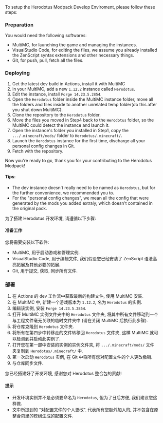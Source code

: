 To setup the Herodotus Modpack Develop Enviroment, please follow these steps:

### Preparation
You would need the following softwares:
* MultiMC, for launching the game and managing the instances.
* VisualStudio Code, for editing the files, we assume you already installed the ZenScript syntax extensions and other necessary things.
* Git, for push, pull, fetch all the files.

### Deploying
1. Get the latest dev build in Actions, install it with MultiMC
2. In your MultiMC, add a new `1.12.2` instance called `Herodotus`.
3. Edit the instance, install `Forge 14.23.5.2854`.
4. Open the `Herodotus` folder inside the MultiMC instance folder, move all the folders and files inside to another unrelated temp folder(do this after you shut down MultiMC).
5. Clone the repository to the `Herodotus` folder.
6. Move the files you moved in Step4 back to the `Herodotus` folder, so the MultiMC could detect the instance and launch it.
7. Open the instance's folder you installed in Step1, copy the `.../.minecraft/mods/` folder to `Herodotus/.minecraft/`.
8. Launch the `Herodotus` instance for the first time, discharge all your personal config changes in Git.
9. Fetch with the repository.

Now you're ready to go, thank you for your contributing to the Herodotus Modpack!

#### Tips:
* The dev instance doesn't really need to be named as `Herodotus`, but for the further convenience, we recommended you to.
* For the "personal config changes", we mean all the config that were generated by the mods you added extraly, which doesn't contained in the original pack.





为了搭建 Herodotus 开发环境, 请遵循以下步骤:

#### 准备工作
您将需要安装以下软件:
* MultiMC, 用于启动游戏和管理实例.
* VisualStudio Code, 用于编辑文件, 我们假设您已经安装了 ZenScript 语法高亮拓展及其他必要的拓展.
* Git, 用于提交, 获取, 同步所有文件.

### 部署
1. 在 Actions 的 dev 工作流中获取最新的构建文件, 使用 MultiMC 安装.
2. 在 MultiMC 中, 新建一个游戏版本为 `1.12.2`, 名为 `Herodotus` 的实例.
3. 编辑该实例, 安装 `Forge 14.23.5.2854`.
4. 打开 MultiMC 实例文件夹中的 `Herodotus` 文件夹, 将其中所有文件移动到一个与工程文件毫无关联的临时文件夹中 (请在关闭 MultiMC 后执行此步骤).
5. 将仓库克隆到 `Herodotus` 文件夹.
6. 将所有在第四步中转移走的文件转移回 `Herodotus` 文件夹, 这样 MultiMC 就可以检测到并启动此实例了.
7. 打开您在第一部中安装的实例的实例文件夹, 将 `.../.minecraft/mods/` 文件夹复制到 `Herodotus/.minecraft/` 中.
8. 第一次启动 `Herodotus` 实例, 在 Git 中将所有您对配置文件的个人更改撤销.
9. 与仓库同步文件.

您已经搭建好了开发环境, 感谢您对 Herodotus 整合包的贡献!

#### 提示
* 开发环境实例并不是必须要命名为 `Herodotus`, 但为了日后方便, 我们建议您这样做.
* 文中所提到的 "对配置文件的个人更改", 代表所有您额外加入的, 并不包含在原整合包里的模组生成的配置文件.
